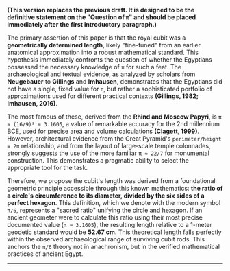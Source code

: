 **(This version replaces the previous draft. It is designed to be the definitive statement on the "Question of `π`" and should be placed immediately after the first introductory paragraph.)**

The primary assertion of this paper is that the royal cubit was a **geometrically determined length**, likely "fine-tuned" from an earlier anatomical approximation into a robust mathematical standard. This hypothesis immediately confronts the question of whether the Egyptians possessed the necessary knowledge of `π` for such a feat. The archaeological and textual evidence, as analyzed by scholars from **Neugebauer** to **Gillings** and **Imhausen**, demonstrates that the Egyptians did not have a single, fixed value for `π`, but rather a sophisticated portfolio of approximations used for different practical contexts **(Gillings, 1982; Imhausen, 2016)**.

The most famous of these, derived from the **Rhind and Moscow Papyri**, is `π ≈ (16/9)² ≈ 3.1605`, a value of remarkable accuracy for the 2nd millennium BCE, used for precise area and volume calculations **(Clagett, 1999)**. However, architectural evidence from the Great Pyramid's `perimeter/height = 2π` relationship, and from the layout of large-scale temple colonnades, strongly suggests the use of the more familiar `π ≈ 22/7` for monumental construction. This demonstrates a pragmatic ability to select the appropriate tool for the task.

Therefore, we propose the cubit's length was derived from a foundational geometric principle accessible through this known mathematics: **the ratio of a circle's circumference to its diameter, divided by the six sides of a perfect hexagon**. This definition, which we denote with the modern symbol `π/6`, represents a "sacred ratio" unifying the circle and hexagon. If an ancient geometer were to calculate this ratio using their most precise documented value (`π ≈ 3.1605`), the resulting length relative to a 1-meter geodetic standard would be **52.67 cm**. This theoretical length falls perfectly within the observed archaeological range of surviving cubit rods. This anchors the `π/6` theory not in anachronism, but in the verified mathematical practices of ancient Egypt.

---

